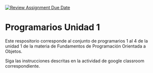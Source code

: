 [![Review Assignment Due Date](https://classroom.github.com/assets/deadline-readme-button-24ddc0f5d75046c5622901739e7c5dd533143b0c8e959d652212380cedb1ea36.svg)](https://classroom.github.com/a/HfXQHvID)
# Programarios Unidad 1

Este respositorio corresponde al conjunto de programarios 1 al 4 de la unidad 1 de la materia de Fundamentos de Programación Orientada a Objetos.

Siga las instrucciones descritas en la actividad de google classroom correspondiente.
